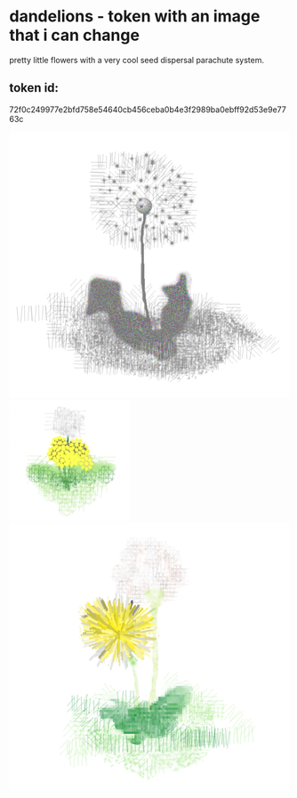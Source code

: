 # dandelions - token with an image that i can change
pretty little flowers with a very cool seed dispersal parachute system.
## token id:
72f0c249977e2bfd758e54640cb456ceba0b4e3f2989ba0ebff92d53e9e7763c

![dandelion2](https://github.com/rustinmyeye/dandelions/blob/main/dandelions.png?raw=true)
![dandelion3](https://github.com/rustinmyeye/dandelions/blob/main/dandelions1.png?raw=true)
![dandelion1](https://github.com/rustinmyeye/dandelions/blob/main/dandelions2.png?raw=true)
